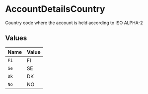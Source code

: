 # AccountDetailsCountry

Country code where the account is held according to ISO ALPHA-2


## Values

| Name  | Value |
| ----- | ----- |
| `Fi`  | FI    |
| `Se`  | SE    |
| `Dk`  | DK    |
| `No`  | NO    |